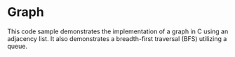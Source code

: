 # Graph
This code sample demonstrates the implementation of a graph in C using an adjacency list.  It also demonstrates a breadth-first traversal (BFS) utilizing a queue.
